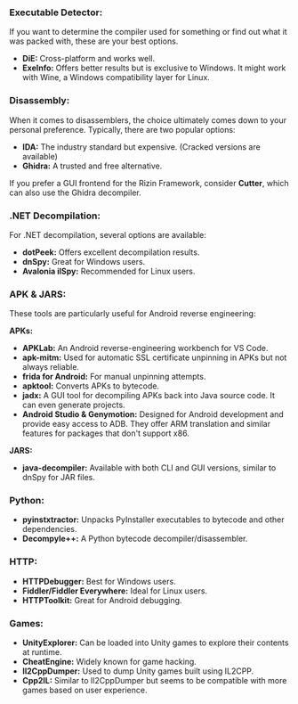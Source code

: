 ### Executable Detector:
If you want to determine the compiler used for something or find out what it was packed with, these are your best options. 

- **DiE:** Cross-platform and works well.
- **ExeInfo:** Offers better results but is exclusive to Windows. It might work with Wine, a Windows compatibility layer for Linux.

### Disassembly:
When it comes to disassemblers, the choice ultimately comes down to your personal preference. Typically, there are two popular options:

- **IDA:** The industry standard but expensive. (Cracked versions are available)
- **Ghidra:** A trusted and free alternative.

If you prefer a GUI frontend for the Rizin Framework, consider **Cutter**, which can also use the Ghidra decompiler.

### .NET Decompilation:
For .NET decompilation, several options are available:

- **dotPeek:** Offers excellent decompilation results.
- **dnSpy:** Great for Windows users.
- **Avalonia ilSpy:** Recommended for Linux users.

### APK & JARS:
These tools are particularly useful for Android reverse engineering:

**APKs:**
- **APKLab:** An Android reverse-engineering workbench for VS Code.
- **apk-mitm:** Used for automatic SSL certificate unpinning in APKs but not always reliable.
- **frida for Android:** For manual unpinning attempts.
- **apktool:** Converts APKs to bytecode.
- **jadx:** A GUI tool for decompiling APKs back into Java source code. It can even generate projects.
- **Android Studio & Genymotion:** Designed for Android development and provide easy access to ADB. They offer ARM translation and similar features for packages that don't support x86.

**JARS:**
- **java-decompiler:** Available with both CLI and GUI versions, similar to dnSpy for JAR files.

### Python:
- **pyinstxtractor:** Unpacks PyInstaller executables to bytecode and other dependencies.
- **Decompyle++:** A Python bytecode decompiler/disassembler.

### HTTP:
- **HTTPDebugger:** Best for Windows users.
- **Fiddler/Fiddler Everywhere:** Ideal for Linux users.
- **HTTPToolkit:** Great for Android debugging.

### Games:
- **UnityExplorer:** Can be loaded into Unity games to explore their contents at runtime.
- **CheatEngine:** Widely known for game hacking.
- **Il2CppDumper:** Used to dump Unity games built using IL2CPP.
- **Cpp2IL:** Similar to Il2CppDumper but seems to be compatible with more games based on user experience.
